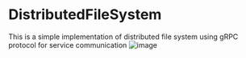 # DistributedFileSystem
This is a simple implementation of distributed file system using gRPC protocol for service communication
![image](https://github.com/user-attachments/assets/841b06ea-ed6a-4d15-bf8e-01643b48e432)
